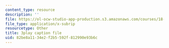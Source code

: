 ```yaml
---
content_type: resource
description: ''
file: https://ol-ocw-studio-app-production.s3.amazonaws.com/courses/18-01sc-single-variable-calculus-fall-2010/82be8a1134e2f2b5592f812990e93b6c_4sTKcvYMNxk.srt
file_type: application/x-subrip
resourcetype: Other
title: 3play caption file
uid: 82be8a11-34e2-f2b5-592f-812990e93b6c
---
```

